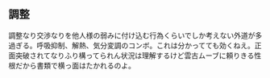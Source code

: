 ﻿## 調整

調整なり交渉なりを他人様の弱みに付け込む行為くらいでしか考えない外道が多過ぎる。呼吸抑制、解熱、気分変調のコンボ。これは分かってても効くねえ。正面突破されてなりふり構ってられん状況は理解するけど雲古ムーブに頼りきる性根だから書類で横っ面はたかれるのよ。
